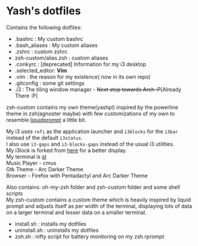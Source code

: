 # Yash's dotfiles
Contains the following dotfiles:
* .bashrc         : My custom bashrc
* .bash_aliases   : My custom aliases
* .zshrc          : custom zshrc
* zsh-custom/alias.zsh : custom aliases
* .conkyrc        : [deprecated] Information for my i3 desktop
* .selected_editor: **Vim**
* .vim            : the reason for my existence( now in its own repo)
* .gitconfig      : some git settings
* .i3             : The tiling window manager - ~~Next step towards Arch :P~~[Already There :P]

zsh-custom contains my own theme(yashpl) inspired by the powerline theme in zsh(agnoster maybe) with few customizations of
my own to resemble [liquidprompt](http://github.com/nojhan/liquidprompt) a little bit.

My i3 uses `rofi` as the application launcher and `i3blocks` for the `i3bar` instead of the default `i3status`.  
I also use `i3-gaps` and `i3-blocks-gaps` instead of the usual i3 utilities.  
My i3lock is forked from [here](http://github.com/Lixxia/i3lock) for a better display.  
My terminal is [st](http://st.suckless.org)  
Music Player - cmus  
Gtk Theme - Arc Darker Theme  
Browser - Firefox with Pentadactyl and Arc Darker Theme  

Also contains:
oh-my-zsh folder and zsh-custom folder and some shell scripts  
My zsh-custom contains a custom theme which is heavily inspired by liquid prompt
and adjusts itself as per width of the terminal, displaying lots of data on a larger
terminal and lesser data on a smaller terminal.

* install.sh : installs my dotfiles
* uninstall.sh : uninstalls my dotfiles
* zsh.sh : nifty script for battery monitoring on my zsh rprompt

